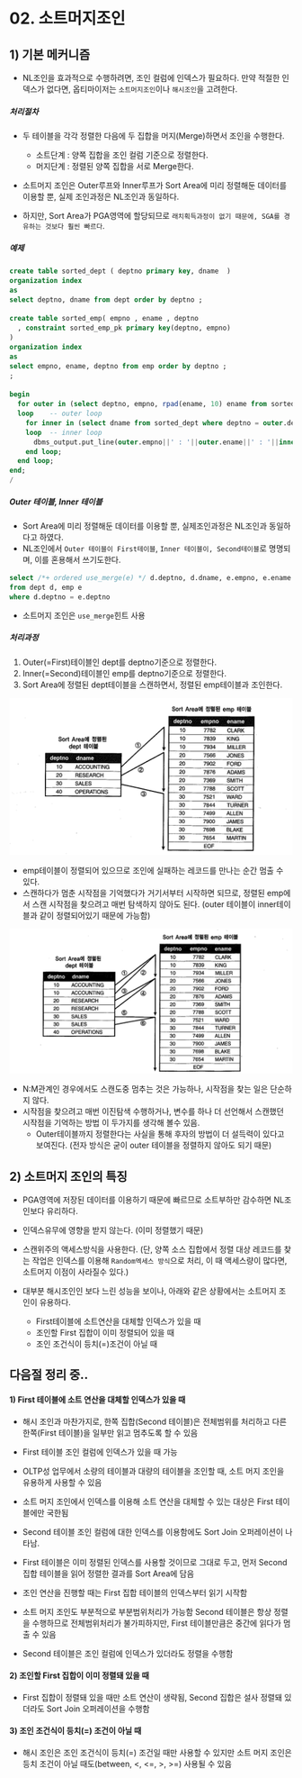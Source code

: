 # 02. 소트머지조인



## 1) 기본 메커니즘

- NL조인을 효과적으로 수행하려면, 조인 컬럼에 인덱스가 필요하다. 만약 적절한 인덱스가 없다면, 옵티마이저는 `소트머지조인`이나 `해시조인`을 고려한다.



##### 처리절차

- 두 테이블을 각각 정렬한 다음에 두 집합을 머지(Merge)하면서 조인을 수행한다.
  - 소트단계 : 양쪽 집합을 조인 컬럼 기준으로 정렬한다.
  - 머지단계 : 정렬된 양쪽 집합을 서로 Merge한다.

- 소트머지 조인은 Outer루프와 Inner루프가 Sort Area에 미리 정렬해둔 데이터를 이용할 뿐, 실제 조인과정은 NL조인과 동일하다.
- 하지만, Sort Area가 PGA영역에 할당되므로 `래치획득과정이 없기 때문에, SGA를 경유하는 것보다 훨씬 빠르다`.

##### 예제

~~~sql
create table sorted_dept ( deptno primary key, dname  )
organization index
as 
select deptno, dname from dept order by deptno ;

create table sorted_emp( empno , ename , deptno
  , constraint sorted_emp_pk primary key(deptno, empno) 
)
organization index
as 
select empno, ename, deptno from emp order by deptno ;
;

begin
  for outer in (select deptno, empno, rpad(ename, 10) ename from sorted_emp)
  loop    -- outer loop
    for inner in (select dname from sorted_dept where deptno = outer.deptno)
    loop  -- inner loop
      dbms_output.put_line(outer.empno||' : '||outer.ename||' : '||inner.dname);
    end loop;
  end loop;
end;
/
~~~





##### Outer 테이블, Inner 테이블

- Sort Area에 미리 정렬해둔 데이터를 이용할 뿐, 실제조인과정은 NL조인과 동일하다고 하였다.
- NL조인에서 `Outer 테이블이 First테이블`, `Inner 테이블이, Second테이블`로 명명되며, 이를 혼용해서 쓰기도한다.

```sql
select /*+ ordered use_merge(e) */ d.deptno, d.dname, e.empno, e.ename
from dept d, emp e
where d.deptno = e.deptno
```

- 소트머지 조인은 `use_merge`힌트 사용

##### 처리과정

1. Outer(=First)테이블인 dept를 deptno기준으로 정렬한다.
2. Inner(=Second)테이블인 emp를 deptno기준으로 정렬한다.
3. Sort Area에 정렬된 dept테이블을 스캔하면서, 정렬된 emp테이블과 조인한다.



![스크린샷 2024-04-13 오전 8.56.19](../../img/121.png)



- emp테이블이 정렬되어 있으므로 조인에 실패하는 레코드를 만나는 순간 멈출 수 있다.
- 스캔하다가 멈춘 시작점을 기억했다가 거기서부터 시작하면 되므로, 정렬된 emp에서 스캔 시작점을 찾으려고 매번 탐색하지 않아도 된다.
  (outer 테이블이 inner테이블과 같이 정렬되어있기 때문에 가능함)



![스크린샷 2024-04-13 오전 8.56.34](../../img/122.png)



- N:M관계인 경우에서도 스캔도중 멈추는 것은 가능하나, 시작점을 찾는 일은 단순하지 않다.
- 시작점을 찾으려고 매번 이진탐색 수행하거나, 변수를 하나 더 선언해서 스캔했던 시작점을 기억하는 방법 이 두가지를 생각해 볼수 있음.
  - Outer테이블까지 정렬한다는 사실을 통해 후자의 방법이 더 설득력이 있다고 보여진다. (전자 방식은 굳이 outer 테이블을 정렬하지 않아도 되기 때문)




## 2) 소트머지 조인의 특징

- PGA영역에 저장된 데이터를 이용하기 때문에 빠르므로 소트부하만 감수하면 NL조인보다 유리하다.
- 인덱스유무에 영향을 받지 않는다. (이미 정렬했기 때문)
- 스캔위주의 액세스방식을 사용한다.
  (단, 양쪽 소스 집합에서 정렬 대상 레코드를 찾는 작업은 인덱스를 이용해 `Random엑세스 방식`으로 처리, 이 때 액세스량이 많다면, 소트머지 이점이 사라질수 있다.)

- 대부분 해시조인인 보다 느린 성능을 보이나, 아래와 같은 상황에서는 소트머지 조인이 유용하다.
  - First테이블에 소트연산을 대체할 인덱스가 있을 때
  - 조인할 First 집합이 이미 정렬되어 있을 때
  - 조인 조건식이 등치(=)조건이 아닐 때







## 다음절 정리 중..



#### 1) First 테이블에 소트 연산을 대체할 인덱스가 있을 때 

- 해시 조인과 마찬가지로, 한쪽 집합(Second 테이블)은 전체범위를 처리하고 다른 한쪽(First 테이블)을 일부만 읽고 멈추도록 할 수 있음
  
- First 테이블 조인 컬럼에 인덱스가 있을 때 가능

- OLTP성 업무에서 소량의 테이블과 대량의 테이블을 조인할 때, 소트 머지 조인을 유용하게 사용할 수 있음

- 소트 머지 조인에서 인덱스를 이용해 소트 연산을 대체할 수 있는 대상은 First 테이블에만 국한됨

- Second 테이블 조인 컬럼에 대한 인덱스를 이용함에도 Sort Join 오퍼레이션이 나타남.

- First 테이블은 이미 정렬된 인덱스를 사용할 것이므로 그대로 두고, 먼저 Second 집합 테이블을 읽어 정렬한 결과를 Sort Area에 담음

- 조인 연산을 진행할 때는 First 집합 테이블의 인덱스부터 읽기 시작함

- 소트 머지 조인도 부분적으로 부분범위처리가 가능함
  Second 테이블은 항상 정렬을 수행하므로 전체범위처리가 불가피하지만, First 테이블만큼은 중간에 읽다가 멈출 수 있음

- Second 테이블은 조인 컬럼에 인덱스가 있더라도 정렬을 수행함



#### 2) 조인할 First 집합이 이미 정렬돼 있을 때

- First 집합이 정렬돼 있을 때만 소트 연산이 생략됨, 
  Second 집합은 설사 정렬돼 있더라도 Sort Join 오퍼레이션을 수행함



#### 3) 조인 조건식이 등치(=) 조건이 아닐 때

- 해시 조인은 조인 조건식이 등치(=) 조건일 때만 사용할 수 있지만 
  소트 머지 조인은 등치 조건이 아닐 때도(between, <, <=, >, >=) 사용될 수 있음



